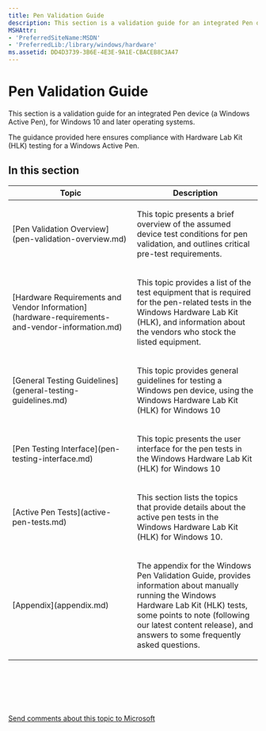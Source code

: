 ```yaml
---
title: Pen Validation Guide
description: This section is a validation guide for an integrated Pen device (a Windows Active Pen), for Windows 10 and later operating systems.
MSHAttr:
- 'PreferredSiteName:MSDN'
- 'PreferredLib:/library/windows/hardware'
ms.assetid: DD4D3739-3B6E-4E3E-9A1E-CBACEB8C3A47
---
```


# Pen Validation Guide


This section is a validation guide for an integrated Pen device (a Windows Active Pen), for Windows 10 and later operating systems.

The guidance provided here ensures compliance with Hardware Lab Kit (HLK) testing for a Windows Active Pen.

## In this section


<table>
<colgroup>
<col width="50%" />
<col width="50%" />
</colgroup>
<thead>
<tr class="header">
<th>Topic</th>
<th>Description</th>
</tr>
</thead>
<tbody>
<tr class="odd">
<td><p>[Pen Validation Overview](pen-validation-overview.md)</p></td>
<td><p>This topic presents a brief overview of the assumed device test conditions for pen validation, and outlines critical pre-test requirements.</p></td>
</tr>
<tr class="even">
<td><p>[Hardware Requirements and Vendor Information](hardware-requirements-and-vendor-information.md)</p></td>
<td><p>This topic provides a list of the test equipment that is required for the pen-related tests in the Windows Hardware Lab Kit (HLK), and information about the vendors who stock the listed equipment.</p></td>
</tr>
<tr class="odd">
<td><p>[General Testing Guidelines](general-testing-guidelines.md)</p></td>
<td><p>This topic provides general guidelines for testing a Windows pen device, using the Windows Hardware Lab Kit (HLK) for Windows 10</p></td>
</tr>
<tr class="even">
<td><p>[Pen Testing Interface](pen-testing-interface.md)</p></td>
<td><p>This topic presents the user interface for the pen tests in the Windows Hardware Lab Kit (HLK) for Windows 10</p></td>
</tr>
<tr class="odd">
<td><p>[Active Pen Tests](active-pen-tests.md)</p></td>
<td><p>This section lists the topics that provide details about the active pen tests in the Windows Hardware Lab Kit (HLK) for Windows 10.</p></td>
</tr>
<tr class="even">
<td><p>[Appendix](appendix.md)</p></td>
<td><p>The appendix for the Windows Pen Validation Guide, provides information about manually running the Windows Hardware Lab Kit (HLK) tests, some points to note (following our latest content release), and answers to some frequently asked questions.</p></td>
</tr>
</tbody>
</table>

 

 

 

[Send comments about this topic to Microsoft](mailto:wsddocfb@microsoft.com?subject=Documentation%20feedback%20%5Bp_WEG_Hardware\p_weg_hardware%5D:%20Pen%20Validation%20Guide%20%20RELEASE:%20%2811/28/2016%29&body=%0A%0APRIVACY%20STATEMENT%0A%0AWe%20use%20your%20feedback%20to%20improve%20the%20documentation.%20We%20don't%20use%20your%20email%20address%20for%20any%20other%20purpose,%20and%20we'll%20remove%20your%20email%20address%20from%20our%20system%20after%20the%20issue%20that%20you're%20reporting%20is%20fixed.%20While%20we're%20working%20to%20fix%20this%20issue,%20we%20might%20send%20you%20an%20email%20message%20to%20ask%20for%20more%20info.%20Later,%20we%20might%20also%20send%20you%20an%20email%20message%20to%20let%20you%20know%20that%20we've%20addressed%20your%20feedback.%0A%0AFor%20more%20info%20about%20Microsoft's%20privacy%20policy,%20see%20http://privacy.microsoft.com/default.aspx. "Send comments about this topic to Microsoft")




